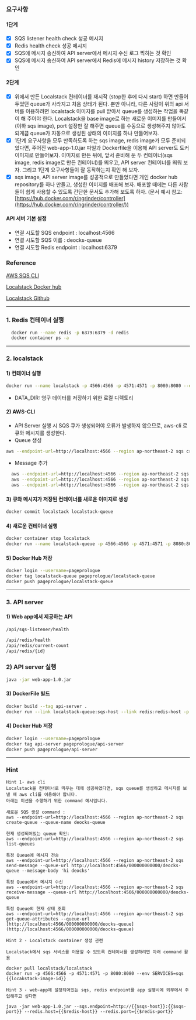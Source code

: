 ### 요구사항

#### 1단계
- [x]  SQS listener health check 성공 메시지
- [x]  Redis health check 성공 메시지
- [x]  SQS에 메시지 송신하여 API server에서 메시지 수신 로그 찍히는 것 확인
- [x]  SQS에 메시지 송신하여 API server에서 Redis에 메시지 history 저장하는 것 확인

#### 2단계
- [x]  위에서 만든 Localstack 컨테이너를 재시작 (stop한 후에 다시 start) 하면 만들어두었던 queue가 사라지고 처음 상태가 된다. 뿐만 아니라, 다른 사람이 위의 api 서버를 이용하려면 localstack 이미지를 pull 받아서 queue를 생성하는 작업을 똑같이 해 주어야 한다. Localstack을 base image로 하는 새로운 이미지를 만들어서(이하 sqs image), port 설정만 잘 해주면 queue를 수동으로 생성해주지 않아도 되게끔  queue가 자동으로 생성된 상태의 이미지를 하나 만들어보자.
- [x]  1단계 요구사항을 모두 만족하도록 하는 sqs image, redis image가 모두 준비되었다면, 주어진 web-app-1.0.jar 파일과 Dockerfile을 이용해 API server도 도커 이미지로 만들어보자. 이미지로 만든 뒤에, 앞서 준비해 둔 두 컨테이너(sqs image, redis image로 만든 컨테이너)를 띄우고, API server 컨테이너를 띄워 보자. 그리고 1단계 요구사항들이 잘 동작하는지 확인 해 보자.
- [x]  sqs image, API server image를 성공적으로 만들었다면 개인 docker hub repository를 하나 만들고, 생성한 이미지를 배포해 보자. 배포할 때에는 다른 사람들이 쉽게 사용할 수 있도록 간단한 문서도 추가해 보도록 하자. (문서 예시 참고: [https://hub.docker.com/r/ngrinder/controller](https://hub.docker.com/r/ngrinder/controller/))

#### API 서버 기본 설정
- 연결 시도할 SQS endpoint : localhost:4566 
- 연결 시도할 SQS 이름 : deocks-queue
- 연결 시도할 Redis endpoint : localhost:6379

### Reference

[AWS SQS CLI](https://docs.aws.amazon.com/cli/latest/reference/sqs/)

[Localstack Docker hub](https://hub.docker.com/r/localstack/localstack)

[Localstack Github](https://github.com/localstack/localstack)


***


### 1. Redis 컨테이너 실행
```bash
  docker run --name redis -p 6379:6379 -d redis
  docker container ps -a
```

***

### 2. localstack
#### 1) 컨테이너 실행
```bash
docker run --name localstack -p 4566:4566 -p 4571:4571 -p 8080:8080 --env SERVICES=sqs --env DATA_DIR=/tmp/localstack/data localstack/localstack
```
- DATA_DIR: 영구 데이터를 저장하기 위한 로컬 디렉토리

#### 2) AWS-CLI
  - API Server 실행 시 SQS 큐가 생성되어야 오류가 발생하지 않으므로, aws-cli 로 큐와 메시지를 생성한다.
  -  Queue 생성
  ```bash
  aws --endpoint-url=http://localhost:4566 --region ap-northeast-2 sqs create-queue --queue-name deocks-queue
  ```
  - Message 추가
  ```bash
    aws --endpoint-url=http://localhost:4566 --region ap-northeast-2 sqs send-message --queue-url http://localhost:4566/000000000000/deocks-queue --message-body 'first message'
    aws --endpoint-url=http://localhost:4566 --region ap-northeast-2 sqs send-message --queue-url http://localhost:4566/000000000000/deocks-queue --message-body 'second message'
    aws --endpoint-url=http://localhost:4566 --region ap-northeast-2 sqs send-message --queue-url http://localhost:4566/000000000000/deocks-queue --message-body 'third message'
  ```

#### 3) 큐와 메시지가 저장된 컨테이너를 새로운 이미지로 생성
```bash
docker commit localstack localstack-queue
```

#### 4) 새로운 컨테이너 실행
```bash
docker container stop localstack
docker run --name localstack-queue -p 4566:4566 -p 4571:4571 -p 8080:8080 localstack-queue
```

#### 5) Docker Hub 저장
```bash
docker login --username=pageprologue
docker tag localstack-queue pageprologue/localstack-queue
docker push pageprologue/localstack-queue
```

***

### 3. API server
#### 1) Web app에서 제공하는 API
```bash
/api/sqs-listener/health

/api/redis/health
/api/redis/current-count
/api/redis/{id}
```

### 2) API server 실행
```bash
java -jar web-app-1.0.jar
```

#### 3) DockerFile 빌드
```bash
docker build --tag api-server .
docker run --link localstack-queue:sqs-host --link redis:redis-host -p 8081:8081 api-server
```

#### 4) Docker Hub 저장
```bash
docker login --username=pageprologue
docker tag api-server pageprologue/api-server
docker push pageprologue/api-server
```

***

### Hint
```
Hint 1- aws cli
Localstack을 컨테이너로 띄우는 데에 성공하였다면, sqs queue를 생성하고 메시지를 보낼 때 aws cli를 이용해야 합니다.
아래는 미션을 수행하기 위한 command 예시입니다.

새로운 SQS 생성 command :
aws --endpoint-url=http://localhost:4566 --region ap-northeast-2 sqs create-queue --queue-name deocks-queue

현재 생성되어있는 queue 확인:
aws --endpoint-url=http://localhost:4566 --region ap-northeast-2 sqs list-queues

특정 Queue에 메시지 전송
aws --endpoint-url=http://localhost:4566 --region ap-northeast-2 sqs send-message --queue-url http://localhost:4566/000000000000/deocks-queue --message-body 'hi deocks'

특정 Queue에서 메시지 수신
aws --endpoint-url=http://localhost:4566 --region ap-northeast-2 sqs receive-message --queue-url http://localhost:4566/000000000000/deocks-queue

특정 Queue의 현재 상태 조회
aws --endpoint-url=http://localhost:4566 --region ap-northeast-2 sqs get-queue-attributes --queue-url [http://localhost:4566/000000000000/deocks-queue](http://localhost:4566/000000000000/deocks-queue)

```


```
Hint 2 - Localstack container 생성 관련

Localstack에서 sqs 서비스를 이용할 수 있도록 컨테이너를 생성하려면 아래 command 활용

docker pull localstack/localstack
docker run -p 4566:4566 -p 4571:4571 -p 8080:8080 --env SERVICES=sqs {{locakstack-image-id}}
```


```
Hint 3 - web-app에 설정되어있는 sqs, redis endpoint를 app 실행시에 외부에서 주입해주고 싶다면

java -jar web-app-1.0.jar --sqs.endpoint=http://{{$sqs-host}}:{{$sqs-port}} --redis.host={{$redis-host}} --redis.port={{$redis-port}}
```